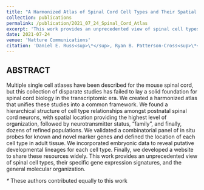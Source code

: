 ```yaml
---
title: "A Harmonized Atlas of Spinal Cord Cell Types and Their Spatial Organization"
collection: publications
permalink: /publication/2021_07_24_Spinal_Cord_Atlas
excerpt: 'This work provides an unprecedented view of spinal cell types, their specific gene expression signatures, and the general molecular organization.'
date: 2021-07-24
venue: 'Natture Communications'
citation: 'Daniel E. Russ<sup>\*</sup>, Ryan B. Patterson-Cross<sup>\*</sup>, Li Li, Stephanie C. Koch, Kaya J.E. Matson, Archana Yadav, Mor R. Alkaslasi, Dylan I. Lee, Claire E. Le Pichon, Vilas Menon, Ariel J. Levine (2020). &quot;A Harmonized Atlas of Spinal Cord Cell Types and Their Spatial Organization&quot; <i>In Press, Nature Communications</i>.'
---
```



## ABSTRACT

Multiple single cell atlases have been described for the mouse spinal cord, but this collection of
disparate studies has failed to lay a solid foundation for spinal cord biology in the
transcriptomic era. We created a harmonized atlas that unifies these studies into a common
framework. We found a hierarchical structure of cell type relationships amongst postnatal
spinal cord neurons, with spatial location providing the highest level of organization, followed
by neurotransmitter status, “family”, and finally, dozens of refined populations. We validated a
combinatorial panel of in situ probes for known and novel marker genes and defined the
location of each cell type in adult tissue. We incorporated embryonic data to reveal putative
developmental lineages for each cell type. Finally, we developed a website to share these
resources widely. This work provides an unprecedented view of spinal cell types, their specific
gene expression signatures, and the general molecular organization.

_\*_ These authors contributed equally to this work
